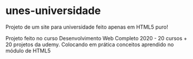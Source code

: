 # unes-universidade
Projeto de um site para universidade feito apenas em HTML5 puro!

Projeto feito no curso Desenvolvimento Web Completo 2020 - 20 cursos + 20 projetos da udemy.
Colocando em prática conceitos aprendido no módulo de HTML5
